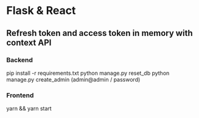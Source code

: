 # Flask & React

## Refresh token and access token in memory with context API

### Backend 

pip install -r requirements.txt
python manage.py reset_db
python manage.py create_admin (admin@admin / password)

### Frontend

yarn && yarn start
